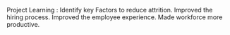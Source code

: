 Project Learning :
Identify key Factors to reduce attrition.
Improved the hiring process.
Improved the employee experience.
Made workforce more productive.

